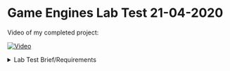 # Game Engines Lab Test 21-04-2020

Video of my completed project:

[![Video](http://img.youtube.com/vi/40_JT-gdSxc/0.jpg)](https://www.youtube.com/watch?v=40_JT-gdSxc)


<details>
<summary>Lab Test Brief/Requirements</summary>
 
[![Video](http://img.youtube.com/vi/eM3jH7HW8pM/0.jpg)](http://www.youtube.com/watch?v=eM3jH7HW8pM)

- [x] There are 10 “traffic lights” arranged in a circle of radius 10 centred around the origin (0,0,0). 
- [x] Each traffic light cycles through green, yellow and red and then back to green again. 
- [x] Traffic lights stay green for a random time of between 5 and 10 seconds. 
- [x] Traffic lights go yellow for exactly 4 seconds always. 
- [x] Traffic lights stay red for a random time of between 5 and 10 seconds and then go back to green again. 
- [x] When the program starts, each traffic light is set to be red, yellow or green randomly. 
- [x] The purple “car” picks a green traffic light to go to at random. 
- [x] It should only ever go to a green traffic light.  
- [x] When it arrives at a green traffic light it should pick another green traffic light to arrive at.
- [x] If the traffic light it's heading for turns yellow or red when it's on the way, it should pick a different traffic light to go to.

</details>